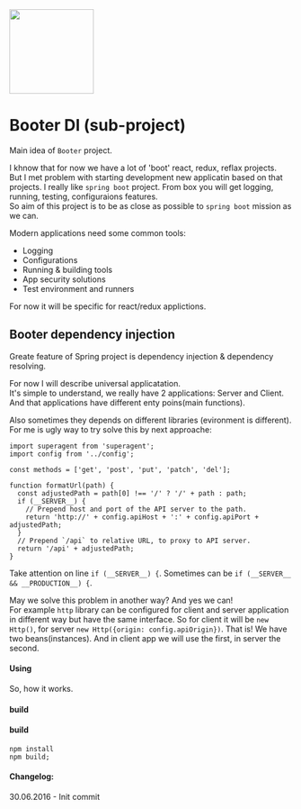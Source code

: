 <img src="https://raw.githubusercontent.com/okonkwo/booter-di/master/doc/hr.png" width="150" height="150" />

Booter DI (sub-project)
======

Main idea of `Booter` project. 

I khnow that for now we have a lot of 'boot' react, redux, reflax projects.  
But I met problem with starting development new applicatin based on that projects. I really like `spring boot` project. From box you will get logging, running, testing, configuraions features.  
So aim of this project is to be as close as possible to `spring boot` mission as we can. 

Modern applications need some common tools:
* Logging 
* Configurations
* Running & building tools
* App security solutions
* Test environment and runners

For now it will be specific for react/redux applictions. 

Booter dependency injection
------

Greate feature of Spring project is dependency injection & dependency resolving.  

For now I will describe universal applicatation.  
It's simple to understand, we really have 2 applications: Server and Client. And that applications have different enty poins(main functions).

Also sometimes they depends on different libraries (evironment is different). For me is ugly way to try solve this by next approache:
```
import superagent from 'superagent';
import config from '../config';

const methods = ['get', 'post', 'put', 'patch', 'del'];

function formatUrl(path) {
  const adjustedPath = path[0] !== '/' ? '/' + path : path;
  if (__SERVER__) {
    // Prepend host and port of the API server to the path.
    return 'http://' + config.apiHost + ':' + config.apiPort + adjustedPath;
  }
  // Prepend `/api` to relative URL, to proxy to API server.
  return '/api' + adjustedPath;
}
```

Take attention on line `if (__SERVER__) {`. Sometimes can be `if (__SERVER__ && __PRODUCTION__) {`.  

May we solve this problem in another way? And yes we can!  
For example `http` library can be configured for client and server application in different way but have the same interface.  So for client it will be `new Http()`, for server `new Http({origin: config.apiOrigin})`. That is! We have two beans(instances). And in client app we will use the first, in server the second.

#### Using 

So, how it works.


#### build

#### build
```
npm install
npm build;
```

#### Changelog:  

30.06.2016 - Init commit
